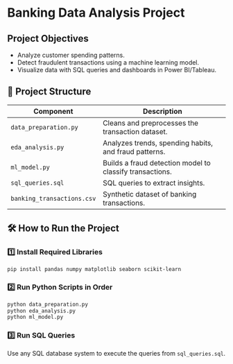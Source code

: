 # Banking Data Analysis Project 

##  Project Objectives
- Analyze customer spending patterns.
- Detect fraudulent transactions using a machine learning model.
- Visualize data with SQL queries and dashboards in Power BI/Tableau.

## 📂 Project Structure
| Component | Description |
|-----------|------------|
| `data_preparation.py` | Cleans and preprocesses the transaction dataset. |
| `eda_analysis.py` | Analyzes trends, spending habits, and fraud patterns. |
| `ml_model.py` | Builds a fraud detection model to classify transactions. |
| `sql_queries.sql` | SQL queries to extract insights. |
| `banking_transactions.csv` | Synthetic dataset of banking transactions. |

## 🛠 How to Run the Project
### 1️⃣ Install Required Libraries
```bash
pip install pandas numpy matplotlib seaborn scikit-learn
```
### 2️⃣ Run Python Scripts in Order
```bash
python data_preparation.py
python eda_analysis.py
python ml_model.py
```
### 3️⃣ Run SQL Queries
Use any SQL database system to execute the queries from `sql_queries.sql`.



